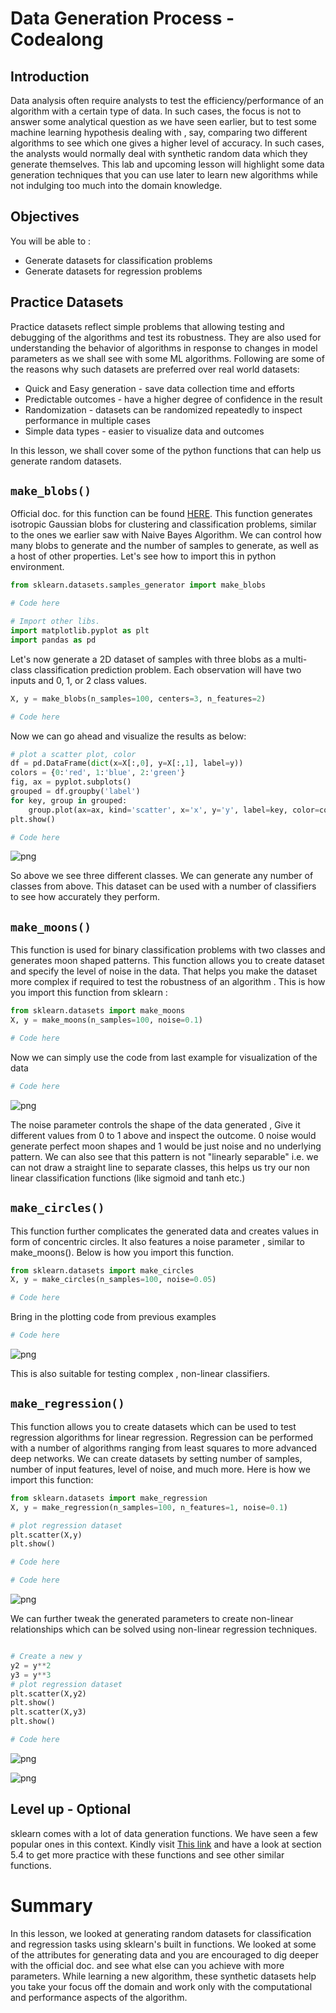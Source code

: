 
# Data Generation Process - Codealong

## Introduction
Data analysis often require analysts to test the efficiency/performance of an algorithm with a certain type of data. In such cases, the focus is not to answer some analytical question as we have seen earlier, but to test some machine learning hypothesis dealing with , say, comparing two different algorithms to see which one gives a higher level of accuracy. In such cases, the analysts would normally deal with synthetic random data which they generate themselves. This lab and upcoming lesson will highlight some data generation techniques that you can use later to learn new algorithms while not indulging too much into the domain knowledge.  

## Objectives
You will be able to :

* Generate datasets for classification problems 
* Generate datasets for regression problems 

## Practice Datasets

Practice datasets reflect simple problems that allowing testing and debugging of the algorithms and test its robustness. They are also used for understanding the behavior of algorithms in response to changes in model parameters as we shall see with some ML algorithms. Following are some of the reasons why such datasets are preferred over real world datasets:
- Quick and Easy generation - save data collection time  and efforts
- Predictable outcomes - have a higher degree of confidence in the result
- Randomization - datasets can be randomized repeatedly to inspect performance in multiple cases
- Simple data types - easier to visualize data and outcomes

In this lesson, we shall cover some of the python functions that can help us generate random datasets. 

## `make_blobs()`

Official doc. for this function can be found [HERE](https://scikit-learn.org/stable/modules/generated/sklearn.datasets.make_blobs.html). This function generates isotropic Gaussian blobs for clustering and classification problems, similar to the ones we earlier saw with Naive Bayes Algorithm. We can control how many blobs to generate and the number of samples to generate, as well as a host of other properties. Let's see how to import this in python environment. 
```python
from sklearn.datasets.samples_generator import make_blobs
```


```python
# Code here 

# Import other libs.
import matplotlib.pyplot as plt
import pandas as pd
```

Let's now generate a 2D dataset of samples with three blobs as a multi-class classification prediction problem. Each observation will have two inputs and 0, 1, or 2 class values.

```python
X, y = make_blobs(n_samples=100, centers=3, n_features=2)
```


```python
# Code here 
```

Now we can go ahead and visualize the results as below:
    
```python
# plot a scatter plot, color 
df = pd.DataFrame(dict(x=X[:,0], y=X[:,1], label=y))
colors = {0:'red', 1:'blue', 2:'green'}
fig, ax = pyplot.subplots()
grouped = df.groupby('label')
for key, group in grouped:
    group.plot(ax=ax, kind='scatter', x='x', y='y', label=key, color=colors[key])
plt.show()
```
    


```python
# Code here 
```


![png](index_files/index_10_0.png)


So above we see three different classes. We can generate any number of classes from above. This dataset can be used with a number of classifiers to see how accurately they perform. 

## `make_moons()`

This function is used for binary classification problems with two classes and generates moon shaped patterns. This function allows you to create dataset and specify the level of noise in the data. That helps you make the dataset more complex if required to test the robustness of an algorithm . This is how you import this function from sklearn :
```python
from sklearn.datasets import make_moons
X, y = make_moons(n_samples=100, noise=0.1)
```



```python
# Code here 
```

Now we can simply use the code from last example for visualization of the data 


```python
# Code here 

```


![png](index_files/index_16_0.png)


The noise parameter controls the shape of the data generated , Give it different values from 0 to 1 above and inspect the outcome. 0 noise would generate perfect moon shapes and 1 would be just noise and no underlying pattern. We can also see that this pattern is not "linearly separable" i.e. we can not draw a straight line to separate classes, this helps us try our non linear classification functions (like sigmoid and tanh etc.) 

 ## `make_circles()` 

This function further complicates the generated data and creates values in form of concentric circles. It also features a noise parameter , similar to make_moons(). Below is how you import this function.  
```python
from sklearn.datasets import make_circles
X, y = make_circles(n_samples=100, noise=0.05)
```


```python
# Code here 
```

Bring in the plotting code from previous examples


```python
# Code here 
```


![png](index_files/index_22_0.png)


This is also suitable for testing complex , non-linear classifiers. 

 ## `make_regression()`

This function allows you to create datasets which can be used to test regression algorithms for linear regression. Regression can be performed with a number of algorithms ranging from least squares to more advanced deep networks. We can create datasets by setting number of samples, number of input features, level of noise, and much more. Here is how we import this function:

```python
from sklearn.datasets import make_regression
X, y = make_regression(n_samples=100, n_features=1, noise=0.1)

# plot regression dataset
plt.scatter(X,y)
plt.show()

```



```python
# Code here 
```


```python
# Code here 
```


![png](index_files/index_27_0.png)


We can further tweak the generated parameters to create non-linear relationships which can be solved using non-linear regression techniques. 

```python

# Create a new y
y2 = y**2
y3 = y**3
# plot regression dataset
plt.scatter(X,y2)
plt.show()
plt.scatter(X,y3)
plt.show()
```


```python
# Code here 
```


![png](index_files/index_29_0.png)



![png](index_files/index_29_1.png)


## Level up - Optional 

sklearn comes with a lot of data generation functions. We have seen a few popular ones in this context. Kindly visit [This link](https://scikit-learn.org/stable/datasets/index.html) and have a look at section 5.4 to get more practice with these functions and see other similar functions. 

# Summary 

In this lesson, we looked at generating random datasets for classification and regression tasks using sklearn's built in functions. We looked at some of the attributes for generating data and you are encouraged to dig deeper with the official doc. and see what else can you achieve with more parameters. While learning a new algorithm, these synthetic datasets help you take your focus off the domain and work only with the computational and performance aspects of the algorithm. 
